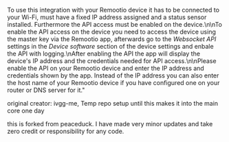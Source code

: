 To use this integration with your Remootio device it has to be connected to your Wi-Fi, must have a fixed IP address assigned and a status sensor installed. Furthermore the API access must be enabled on the device.\n\nTo enable the API access on the device you need to access the device using the master key via the Remootio app, afterwards go to the _Websocket API_ settings in the _Device software_ section of the device settings and enbale the API with logging.\nAfter enabling the API the app will display the device's IP address and the credentials needed for API access.\n\nPlease enable the API on your Remootio device and enter the IP address and credentials shown by the app. Instead of the IP address you can also enter the host name of your Remootio device if you have configured one on your router or DNS server for it."

original creator: ivgg-me,   Temp repo setup until this makes it into the main core one day 

this is forked from peaceduck. I have made very minor updates and take zero credit or responsibility for any code.
